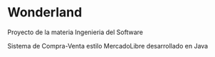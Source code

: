 Wonderland
==========

Proyecto de la materia Ingenieria del Software

Sistema de Compra-Venta estilo MercadoLibre desarrollado en Java 
